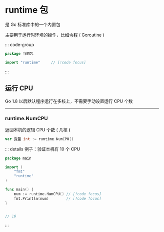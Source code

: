 # runtime 包

是 Go 标准库中的一个内置包

主要用于运行时环境的操作，比如协程 ( Goroutine )

::: code-group

```go [导入]
package 当前包

import "runtime"     // [!code focus]
```

:::

## 运行 CPU

Go 1.8 以后默认程序运行在多核上，不需要手动设置运行 CPU 个数

---

### runtime.NumCPU

返回本机的逻辑 CPU 个数 ( 几核 )

```go
var 变量 int := runtime.NumCPU()
```

::: details 例子：验证本机有 10 个 CPU

```go
package main

import (
	"fmt"
	"runtime"
)

func main() {
	num := runtime.NumCPU() // [!code focus]
	fmt.Println(num)        // [!code focus]
}


// 10
```

:::
